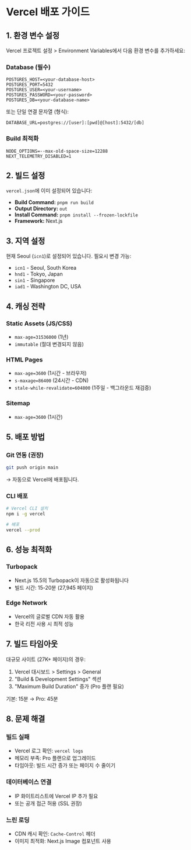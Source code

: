# Vercel 배포 가이드

## 1. 환경 변수 설정

Vercel 프로젝트 설정 > Environment Variables에서 다음 환경 변수를 추가하세요:

### Database (필수)
```
POSTGRES_HOST=<your-database-host>
POSTGRES_PORT=5432
POSTGRES_USER=<your-username>
POSTGRES_PASSWORD=<your-password>
POSTGRES_DB=<your-database-name>
```

또는 단일 연결 문자열 (형식):
```
DATABASE_URL=postgres://[user]:[pwd]@[host]:5432/[db]
```

### Build 최적화
```
NODE_OPTIONS=--max-old-space-size=12288
NEXT_TELEMETRY_DISABLED=1
```

## 2. 빌드 설정

`vercel.json`에 이미 설정되어 있습니다:
- **Build Command:** `pnpm run build`
- **Output Directory:** `out`
- **Install Command:** `pnpm install --frozen-lockfile`
- **Framework:** Next.js

## 3. 지역 설정

현재 Seoul (`icn1`)로 설정되어 있습니다. 필요시 변경 가능:
- `icn1` - Seoul, South Korea
- `hnd1` - Tokyo, Japan
- `sin1` - Singapore
- `iad1` - Washington DC, USA

## 4. 캐싱 전략

### Static Assets (JS/CSS)
- `max-age=31536000` (1년)
- `immutable` (절대 변경되지 않음)

### HTML Pages
- `max-age=3600` (1시간 - 브라우저)
- `s-maxage=86400` (24시간 - CDN)
- `stale-while-revalidate=604800` (1주일 - 백그라운드 재검증)

### Sitemap
- `max-age=3600` (1시간)

## 5. 배포 방법

### Git 연동 (권장)
```bash
git push origin main
```
→ 자동으로 Vercel에 배포됩니다.

### CLI 배포
```bash
# Vercel CLI 설치
npm i -g vercel

# 배포
vercel --prod
```

## 6. 성능 최적화

### Turbopack
- Next.js 15.5의 Turbopack이 자동으로 활성화됩니다
- 빌드 시간: 15-20분 (27,945 페이지)

### Edge Network
- Vercel의 글로벌 CDN 자동 활용
- 한국 리전 사용 시 최적 성능

## 7. 빌드 타임아웃

대규모 사이트 (27K+ 페이지)의 경우:
1. Vercel 대시보드 > Settings > General
2. "Build & Development Settings" 섹션
3. "Maximum Build Duration" 증가 (Pro 플랜 필요)

기본: 15분 → Pro: 45분

## 8. 문제 해결

### 빌드 실패
- Vercel 로그 확인: `vercel logs`
- 메모리 부족: Pro 플랜으로 업그레이드
- 타임아웃: 빌드 시간 증가 또는 페이지 수 줄이기

### 데이터베이스 연결
- IP 화이트리스트에 Vercel IP 추가 필요
- 또는 공개 접근 허용 (SSL 권장)

### 느린 로딩
- CDN 캐시 확인: `Cache-Control` 헤더
- 이미지 최적화: Next.js Image 컴포넌트 사용
